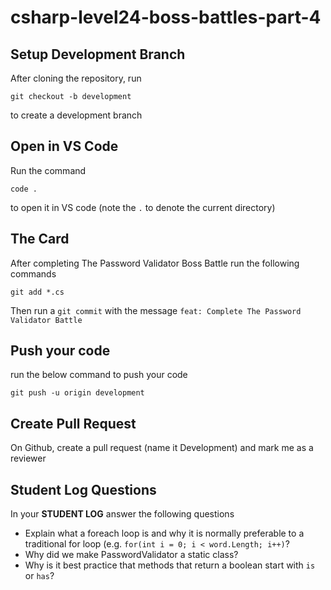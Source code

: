 # csharp-level24-boss-battles-part-4

## Setup Development Branch
After cloning the repository, run

```
git checkout -b development
```

to create a development branch

## Open in VS Code 

Run the command 

```
code .
```

to open it in VS code (note the `.` to denote the current directory)

## The Card

After completing The Password Validator Boss Battle run the following commands

```
git add *.cs
```


Then run a `git commit` with the message `feat: Complete The Password Validator Battle`


## Push your code

run the below command to push your code

```
git push -u origin development
```

## Create Pull Request
On Github, create a pull request (name it Development) and mark me as a reviewer

## Student Log Questions

In your **STUDENT LOG** answer the following questions

- Explain what a foreach loop is and why it is normally preferable to a traditional for loop (e.g. `for(int i = 0; i < word.Length; i++)`?
- Why did we make PasswordValidator a static class?
- Why is it best practice that methods that return a boolean start with `is` or `has`?


